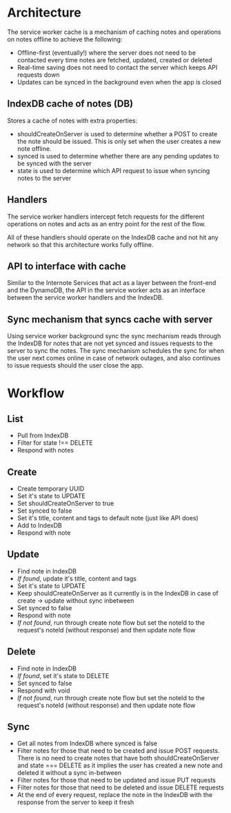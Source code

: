 # Architecture

The service worker cache is a mechanism of caching notes and operations on notes offline to achieve the following:

- Offline-first (eventually!) where the server does not need to be contacted every time notes are fetched, updated, created or deleted
- Real-time saving does not need to contact the server which keeps API requests down
- Updates can be synced in the background even when the app is closed

## IndexDB cache of notes (DB)

Stores a cache of notes with extra properties:

- shouldCreateOnServer is used to determine whether a POST to create the note should be issued. This is only set when the user creates a new note offline.
- synced is used to determine whether there are any pending updates to be synced with the server
- state is used to determine which API request to issue when syncing notes to the server

## Handlers

The service worker handlers intercept fetch requests for the different operations on notes and acts as an entry point for the rest of the flow.

All of these handlers should operate on the IndexDB cache and not hit any network so that this architecture works fully offline.

## API to interface with cache

Similar to the Internote Services that act as a layer between the front-end and the DynamoDB, the API in the service worker acts as an interface between the service worker handlers and the IndexDB.

## Sync mechanism that syncs cache with server

Using service worker background sync the sync mechanism reads through the IndexDB for notes that are not yet synced and issues requests to the server to sync the notes. The sync mechanism schedules the sync for when the user next comes online in case of network outages, and also continues to issue requests should the user close the app.

# Workflow

## List

- Pull from IndexDB
- Filter for state !== DELETE
- Respond with notes

## Create

- Create temporary UUID
- Set it's state to UPDATE
- Set shouldCreateOnServer to true
- Set synced to false
- Set it's title, content and tags to default note (just like API does)
- Add to IndexDB
- Respond with note

## Update

- Find note in IndexDB
- _If found_, update it's title, content and tags
- Set it's state to UPDATE
- Keep shouldCreateOnServer as it currently is in the IndexDB in case of create -> update without sync inbetween
- Set synced to false
- Respond with note
- _If not found_, run through create note flow but set the noteId to the request's noteId (without response) and then update note flow

## Delete

- Find note in IndexDB
- _If found_, set it's state to DELETE
- Set synced to false
- Respond with void
- _If not found_, run through create note flow but set the noteId to the request's noteId (without response) and then update note flow

## Sync

- Get all notes from IndexDB where synced is false
- Filter notes for those that need to be created and issue POST requests. There is no need to create notes that have both shouldCreateOnServer and state === DELETE as it implies the user has created a new note and deleted it without a sync in-between
- Filter notes for those that need to be updated and issue PUT requests
- Filter notes for those that need to be deleted and issue DELETE requests
- At the end of every request, replace the note in the IndexDB with the response from the server to keep it fresh
